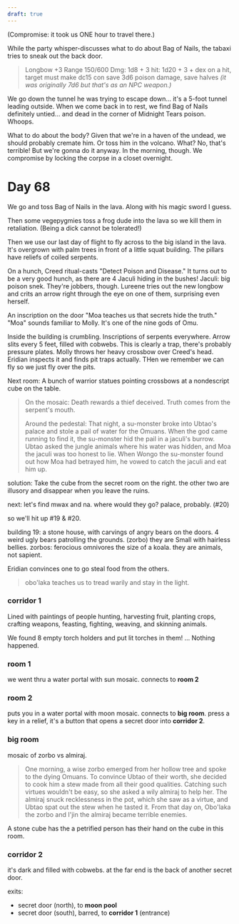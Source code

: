 ```yaml
---
draft: true
---
```

(Compromise: it took us ONE hour to travel there.)

While the party whisper-discusses what to do about Bag of Nails, the tabaxi tries to sneak out the back door. 

> Longbow +3
> Range 150/600
> Dmg: 1d8 + 3
> hit: 1d20 + 3 + dex
> on a hit, target must make dc15 con save
> 3d6 poison damage, save halves
> *(it was originally 7d6 but that's as an NPC weapon.)*

We go down the tunnel he was trying to escape down... it's a 5-foot tunnel leading outside.
When we come back in to rest, we find Bag of Nails definitely untied... and dead in the corner of Midnight Tears poison.
Whoops.

What to do about the body? Given that we're in a haven of the undead, we should probably cremate him.
Or toss him in the volcano.
    What? No, that's terrible!
    But we're gonna do it anyway.
In the morning, though.
We compromise by locking the corpse in a closet overnight.


# Day 68

We go and toss Bag of Nails in the lava.
    Along with his magic sword I guess.

Then some vegepygmies toss a frog dude into the lava so we kill them in retaliation. (Being a dick cannot be tolerated!)

Then we use our last day of flight to fly across to the big island in the lava. It's overgrown with palm trees in front of a little squat building.
    The pillars have reliefs of coiled serpents.

On a hunch, Creed ritual-casts "Detect Poison and Disease."
It turns out to be a very good hunch, as there are 4 Jaculi hiding in the bushes!
    Jaculi: big poison snek.
They're jobbers, though. Lureene tries out the new longbow and crits an arrow right through the eye on one of them, surprising even herself.

An inscription on the door
    "Moa teaches us that secrets hide the truth."
"Moa" sounds familiar to Molly. It's one of the nine gods of Omu.

Inside the building is crumbling.
Inscriptions of serpents everywhere.
Arrow slits every 5 feet, filled with cobwebs.
    This is clearly a trap, there's probably pressure plates.
    Molly throws her heavy crossbow over Creed's head.
Eridian inspects it and finds pit traps actually.
THen we remember we can fly so we just fly over the pits.

Next room: A bunch of warrior statues pointing crossbows at a nondescript cube on the table.

> On the mosaic:
> Death rewards a thief deceived.
> Truth comes from the serpent's mouth.
> 
> Around the pedestal:
> That night, a su-monster broke into Ubtao's palace and stole a pail of water for the Omuans. When the god came running to find it, the su-monster hid the pail in a jaculi's burrow. Ubtao asked the jungle animals where his water was hidden, and Moa the jaculi was too honest to lie. When Wongo the su-monster found out how Moa had betrayed him, he vowed to catch the jaculi and eat him up.

solution:
Take the cube from the secret room on the right.
the other two are illusory and disappear when you leave the ruins.

next: let's find mwax and na.
where would they go? palace, probably. (#20)

so we'll hit up #19 & #20.



building 19:
a stone house, with carvings of angry bears on the doors.
4 weird ugly bears patrolling the grounds. (zorbo)
they are Small with hairless bellies.
    zorbos: ferocious omnivores the size of a koala.
    they are animals, not sapient.

Eridian convinces one to go steal food from the others.

> obo'laka teaches us to tread warily and stay in the light.

### corridor 1

Lined with paintings of people hunting, harvesting fruit, planting crops, crafting weapons, feasting, fighting, weaving, and skinning animals.

We found 8 empty torch holders and put lit torches in them! ... Nothing happened.

### room 1

we went thru a water portal with sun mosaic.
    connects to **room 2**

### room 2

puts you in a water portal with moon mosaic.
connects to **big room**.
press a key in a relief, it's a button that opens a secret door into **corridor 2**.

### big room

mosaic of 
zorbo vs almiraj.

> One morning, a wise zorbo emerged from her hollow tree and spoke to the dying Omuans. To convince Ubtao of their worth, she decided to cook him a stew made from all their good qualities. Catching such virtues wouldn't be easy, so she asked a wily almiraj to help her. The almiraj snuck recklessness in the pot, which she saw as a virtue, and Ubtao spat out the stew when he tasted it. From that day on, Obo'laka the zorbo and I'jin the almiraj became terrible enemies.

A stone cube has the 
a petrified person has their hand on the cube in this room.

### corridor 2

it's dark and filled with cobwebs.
at the far end is the back of another secret door.

exits:
* secret door (north), to **moon pool**
* secret door (south), barred, to **corridor 1** (entrance)